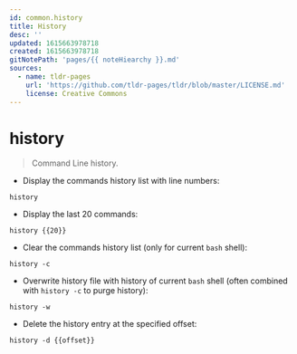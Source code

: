 ```yaml
---
id: common.history
title: History
desc: ''
updated: 1615663978718
created: 1615663978718
gitNotePath: 'pages/{{ noteHiearchy }}.md'
sources:
  - name: tldr-pages
    url: 'https://github.com/tldr-pages/tldr/blob/master/LICENSE.md'
    license: Creative Commons
---
```

# history

> Command Line history.

- Display the commands history list with line numbers:

`history`

- Display the last 20 commands:

`history {{20}}`

- Clear the commands history list (only for current `bash` shell):

`history -c`

- Overwrite history file with history of current `bash` shell (often combined with `history -c` to purge history):

`history -w`

- Delete the history entry at the specified offset:

`history -d {{offset}}`

